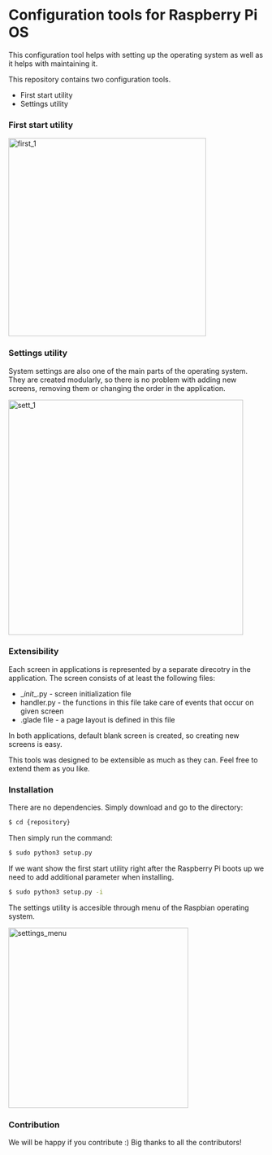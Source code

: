 
# Configuration tools for Raspberry Pi OS
This configuration tool helps with setting up the operating system as well as it helps with maintaining it.



This repository contains two configuration tools.
  - First start utility
  - Settings utility
 
 
### First start utility
 
 <img width="389" alt="first_1" src="https://user-images.githubusercontent.com/51970723/106365166-03e94300-6334-11eb-86d1-ceab8844d978.png">
 
 
### Settings utility

System settings are also one of the main parts of the operating system. They are created modularly, so there is no problem with adding new screens, removing them or changing the order in the application.

 <img width="462" alt="sett_1" src="https://user-images.githubusercontent.com/51970723/106365217-490d7500-6334-11eb-9875-335bdd594673.png">
 

### Extensibility

Each screen in applications is represented by a separate direcotry in the application. The screen consists of at least the following files:
 - \__init__.py - screen initialization file
 - handler.py - the functions in this file take care of events that occur on given screen
 - .glade file - a page layout is defined in this file

In both applications, default blank screen is created, so creating new screens is easy.



This tools was designed to be extensible as much as they can. Feel free to extend them as you like.


### Installation
There are no dependencies. Simply download and go to the directory:

```sh
$ cd {repository}
```

Then simply run the command:

```sh
$ sudo python3 setup.py
```

If we want show the first start utility right after the Raspberry Pi boots up we need to add additional parameter when installing.
```sh
$ sudo python3 setup.py -i
```


The settings utility is accesible through menu of the Raspbian operating system.

<img width="354" alt="settings_menu" src="https://user-images.githubusercontent.com/51970723/106365690-655ee100-6337-11eb-835d-2fbafd5616f3.png">


### Contribution
We will be happy if you contribute :)
Big thanks to all the contributors!


